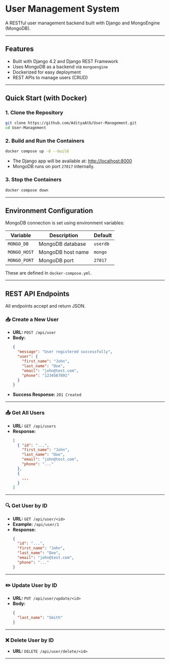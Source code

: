 # User Management System

A RESTful user management backend built with Django and MongoEngine (MongoDB).

---

## Features

- Built with Django 4.2 and Django REST Framework
- Uses MongoDB as a backend via `mongoengine`
- Dockerized for easy deployment
- REST APIs to manage users (CRUD)

---

## Quick Start (with Docker)

### 1. Clone the Repository

```bash
git clone https://github.com/AdityaAtb/User-Management.git
cd User-Management
```

### 2. Build and Run the Containers
```bash
docker compose up -d --build
```

- The Django app will be available at: [http://localhost:8000](http://localhost:8000)
- MongoDB runs on port `27017` internally.

### 3. Stop the Containers

```bash
docker compose down
```

---

## Environment Configuration

MongoDB connection is set using environment variables:

| Variable    | Description         | Default      |
|-------------|---------------------|--------------|
| `MONGO_DB`  | MongoDB database    | `userdb`     |
| `MONGO_HOST`| MongoDB host name   | `mongo`      |
| `MONGO_PORT`| MongoDB port        | `27017`      |

These are defined in `docker-compose.yml`.

---

## REST API Endpoints

All endpoints accept and return JSON.

### 📥 Create a New User

- **URL:** `POST /api/user`
- **Body:**
  ```json
  {
    "message": "User registered successfully",
    "user": { 
      "first_name": "John",
      "last_name": "Doe",
      "email": "john@test.com",
      "phone": "1234567891"
    }
  }
  ```
- **Success Response:** `201 Created`

---

### 📤 Get All Users

- **URL:** `GET /api/users`
- **Response:**
  ```json
  [
    { "id": "...", 
      "first_name": "John",
      "last_name": "Doe", 
      "email": "john@test.com",
      "phone": "..." 
    },
    {
      ...
    } 
  ]
  ```

---

### 🔍 Get User by ID

- **URL:** `GET /api/user/<id>`
- **Example:** `/api/user/1`
- **Response:**
  ```json
  { 
    "id": "...", 
    "first_name": "John",
    "last_name": "Doe", 
    "email": "john@test.com",
    "phone": "..." 
  }
  ```

---

### ✏️ Update User by ID

- **URL:** `PUT /api/user/update/<id>`
- **Body:**
  ```json
  {
    "last_name": "Smith"
  }
  ```

---

### ❌ Delete User by ID

- **URL:** `DELETE /api/user/delete/<id>`

---